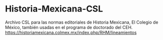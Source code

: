 # Historia-Mexicana-CSL
Archivo CSL para las normas editoriales de Historia Mexicana, El Colegio de México, también usadas en el programa de doctorado del CEH.
https://historiamexicana.colmex.mx/index.php/RHM/lineamientos
